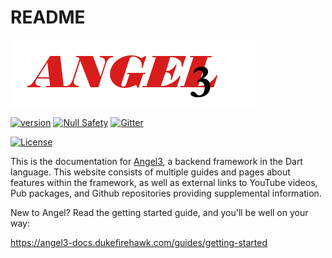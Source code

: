 # README
[![Angel 3 Framework](./logo3.png)](https://github.com/dukefirehawk/angel)

<!--- (https://angel-dart.dev) -->
[![version](https://img.shields.io/badge/pub-v4.0.0-brightgreen)](https://pub.dartlang.org/packages/framework)
[![Null Safety](https://img.shields.io/badge/null-safety-brightgreen)](https://dart.dev/null-safety)
[![Gitter](https://img.shields.io/gitter/room/nwjs/nw.js.svg)](https://gitter.im/angel_dart/discussion)

[![License](https://img.shields.io/github/license/dukefirehawk/angel)](https://github.com/dukefirehawk/angel/LICENSE)


This is the documentation for [Angel3](https://github.com/dukefirehawk/angel), a backend framework in the Dart language.
This website consists of multiple guides and pages about features within the framework, as well
as external links to YouTube videos, Pub packages, and Github repositories providing supplemental information.

New to Angel? Read the getting started guide, and you'll be well on your way:

https://angel3-docs.dukefirehawk.com/guides/getting-started
